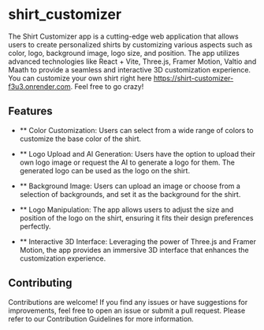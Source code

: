 # shirt_customizer

The Shirt Customizer app is a cutting-edge web application that allows users to create personalized shirts by customizing various aspects such as color, logo, background image, logo size, and position. The app utilizes advanced technologies like React + Vite, Three.js, Framer Motion, Valtio and Maath to provide a seamless and interactive 3D customization experience.
You can customize your own shirt right here https://shirt-customizer-f3u3.onrender.com. Feel free to go crazy!

## Features
- ** Color Customization: Users can select from a wide range of colors to customize the base color of the shirt.

- ** Logo Upload and AI Generation: Users have the option to upload their own logo image or request the AI to generate a logo for them. The generated logo can be used as the logo on the shirt.

- ** Background Image: Users can upload an image or choose from a selection of backgrounds, and set it as the background for the shirt.

- ** Logo Manipulation: The app allows users to adjust the size and position of the logo on the shirt, ensuring it fits their design preferences perfectly.

- ** Interactive 3D Interface: Leveraging the power of Three.js and Framer Motion, the app provides an immersive 3D interface that enhances the customization experience.

## Contributing
Contributions are welcome! If you find any issues or have suggestions for improvements, feel free to open an issue or submit a pull request. Please refer to our Contribution Guidelines for more information.
